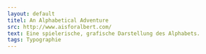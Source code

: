 ```yaml
---
layout: default
titel: An Alphabetical Adventure
src: http://www.aisforalbert.com/
text: Eine spielerische, grafische Darstellung des Alphabets.
tags: Typographie
---
```



